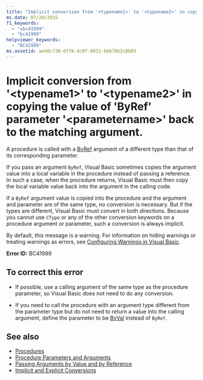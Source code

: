 ```yaml
---
title: "Implicit conversion from '<typename1>' to '<typename2>' in copying the value of 'ByRef' parameter '<parametername>' back to the matching argument."
ms.date: 07/20/2015
f1_keywords: 
  - "vbc41999"
  - "bc41999"
helpviewer_keywords: 
  - "BC41999"
ms.assetid: ae48c738-dff8-4c0f-8931-bbb70b2c8b03
---
```

# Implicit conversion from '\<typename1>' to '\<typename2>' in copying the value of 'ByRef' parameter '\<parametername>' back to the matching argument.
A procedure is called with a [ByRef](../../../visual-basic/language-reference/modifiers/byref.md) argument of a different type than that of its corresponding parameter.  
  
 If you pass an argument `ByRef`, Visual Basic sometimes copies the argument value into a local variable in the procedure instead of passing a reference. In such a case, when the procedure returns, Visual Basic must then copy the local variable value back into the argument in the calling code.  
  
 If a `ByRef` argument value is copied into the procedure and the argument and parameter are of the same type, no conversion is necessary. But if the types are different, Visual Basic must convert in both directions. Because you cannot use `CType` or any of the other conversion keywords on a procedure argument or parameter, such a conversion is always implicit.  
  
 By default, this message is a warning. For information on hiding warnings or treating warnings as errors, see [Configuring Warnings in Visual Basic](/visualstudio/ide/configuring-warnings-in-visual-basic).  
  
 **Error ID:** BC41999  
  
## To correct this error  
  
- If possible, use a calling argument of the same type as the procedure parameter, so Visual Basic does not need to do any conversion.  
  
- If you need to call the procedure with an argument type different from the parameter type but do not need to return a value into the calling argument, define the parameter to be [ByVal](../../../visual-basic/language-reference/modifiers/byval.md) instead of `ByRef`.  
  
## See also

- [Procedures](../../../visual-basic/programming-guide/language-features/procedures/index.md)
- [Procedure Parameters and Arguments](../../../visual-basic/programming-guide/language-features/procedures/procedure-parameters-and-arguments.md)
- [Passing Arguments by Value and by Reference](../../../visual-basic/programming-guide/language-features/procedures/passing-arguments-by-value-and-by-reference.md)
- [Implicit and Explicit Conversions](../../../visual-basic/programming-guide/language-features/data-types/implicit-and-explicit-conversions.md)

